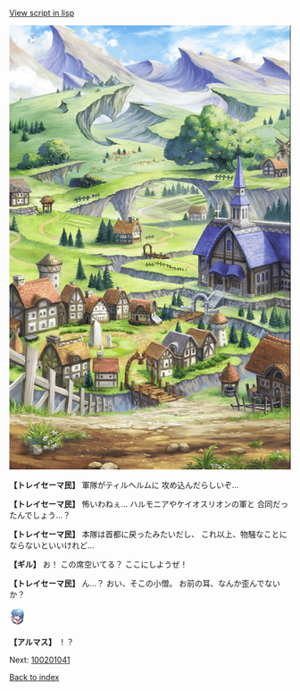 [View script in lisp](../scripts/100201033.txt)

![004_outland.png](../images/backgrounds/004_outland.png)

**【トレイセーマ民】**
軍隊がティルヘルムに
攻め込んだらしいぞ…

**【トレイセーマ民】**
怖いわねぇ…
ハルモニアやケイオスリオンの軍と
合同だったんでしょう…？

**【トレイセーマ民】**
本隊は首都に戻ったみたいだし、
これ以上、物騒なことに
ならないといいけれど…

**【ギル】**
お！
この席空いてる？
ここにしようぜ！

**【トレイセーマ民】**
ん…？
おい、そこの小僧。
お前の耳、なんか歪んでないか？

<img src="../images/units/3103811.png" alt="3103811.png" height="34"/>

**【アルマス】**
！？


Next: [100201041](100201041.md)

[Back to index](index.md)
